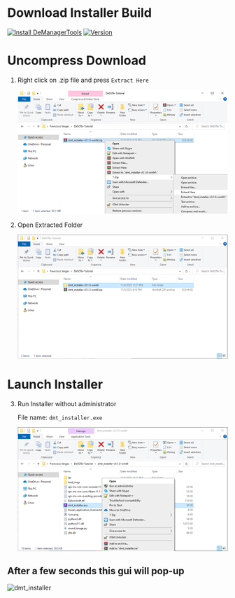 # Download Installer Build

[![Install DeManagerTools](https://img.shields.io/static/v1?label=Desota%20-%20Manager%20Tools&message=Windows+Installer&color=blue&logo=windows)](https://github.com/DeSOTAai/DeManagerTools/releases/download/v0.2.0/dmt_installer-v0.2.0-win64.zip) [![Version](https://badgen.net/badge/version/v0.2.0/green?icon=github)](https://github.com/DeSOTAai/DeManagerTools/releases/tag/v0.2.0)

# Uncompress Download

1. Right click on .zip file and press `Extract Here`

    ![Extract Here](Extract-Before.PNG)

2. Open Extracted Folder
    
    ![Installer Folder](Extract-After.PNG)

# Launch Installer

3. Run Installer without administrator
    
    File name: `dmt_installer.exe`

    ![Installer Executable](Open-Exec.PNG)

## After a few seconds this gui will pop-up

![dmt_installer](../dmt_installer.gif)
